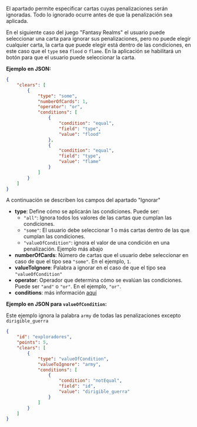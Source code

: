 El apartado permite especificar cartas cuyas penalizaciones serán ignoradas. Todo lo ignorado ocurre antes de que la penalización sea aplicada.

En el siguiente caso del juego "Fantasy Realms" el usuario puede seleccionar una carta para ignorar sus penalizaciones, pero no puede elegir cualquier carta, la carta que puede elegir está dentro de las condiciones, en este caso que el `type` sea `flood` o `flame`. En la aplicación se habilitará un botón para que el usuario puede seleccionar la carta.

**Ejemplo en JSON:**
```json
{
    "clears": [
        {
            "type": "some",
            "numberOfCards": 1,
            "operator": "or",
            "conditions": [
                {
                    "condition": "equal",
                    "field": "type",
                    "value": "flood"
                },
                {
                    "condition": "equal",
                    "field": "type",
                    "value": "flame"
                }
            ]
        }
    ]
}
```

A continuación se describen los campos del apartado "Ignorar"

- **type**: Define cómo se aplicarán las condiciones. Puede ser:
  - `"all"`: Ignora todos los valores de las cartas que cumplan las condiciones.
  - `"some"`: El usuario debe seleccionar 1 o más cartas dentro de las que cumplan las condiciones.
  - `"valueOfCondition"`: ignora el valor de una condición en una penalización. Ejemplo más abajo
- **numberOfCards**: Número de cartas que el usuario debe seleccionar en caso de que el tipo sea `"some"`. En el ejemplo, `1`.
- **valueToIgnore**: Palabra a ignorar en el caso de que el tipo sea `"valueOfCondition"`
- **operator**: Operador que determina cómo se evalúan las condiciones. Puede ser `"and"` o `"or"`. En el ejemplo, `"or"`.
- **conditions**: más información [aquí](es/Condiciones.md)

**Ejemplo en JSON para `valueOfCondition`:**

Este ejemplo ignora la palabra `army` de todas las penalizaciones excepto `dirigible_guerra`

```json
{
    "id": "exploradores",
    "points": 5,
    "clears": [
        {
            "type": "valueOfCondition",
            "valueToIgnore": "army",
            "conditions": [
                {
                    "condition": "notEqual",
                    "field": "id",
                    "value": "dirigible_guerra"
                }
            ]
        }
    ]
}
```
